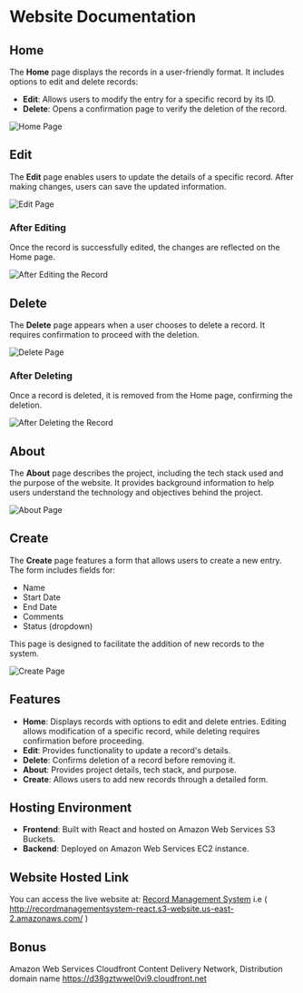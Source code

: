 # Website Documentation

## Home

The **Home** page displays the records in a user-friendly format. It includes options to edit and delete records:

- **Edit**: Allows users to modify the entry for a specific record by its ID.
- **Delete**: Opens a confirmation page to verify the deletion of the record.

![Home Page](https://github.com/user-attachments/assets/2b703c58-73d6-42b8-a120-90c81ef4f065)

## Edit

The **Edit** page enables users to update the details of a specific record. After making changes, users can save the updated information.

![Edit Page](https://github.com/user-attachments/assets/2f6a1e60-7ac0-4bb0-8bfc-8511cd117c2e)

### After Editing

Once the record is successfully edited, the changes are reflected on the Home page.

![After Editing the Record](https://github.com/user-attachments/assets/7afa4479-b9c7-41e3-84fd-ba13e94b8293)

## Delete

The **Delete** page appears when a user chooses to delete a record. It requires confirmation to proceed with the deletion.

![Delete Page](https://github.com/user-attachments/assets/771ed44a-a6f2-40ce-8df2-07b102e3c56a)

### After Deleting

Once a record is deleted, it is removed from the Home page, confirming the deletion.

![After Deleting the Record](https://github.com/user-attachments/assets/4a469e66-7e83-4d75-a881-209d697a6d27)

## About

The **About** page describes the project, including the tech stack used and the purpose of the website. It provides background information to help users understand the technology and objectives behind the project.

![About Page](https://github.com/user-attachments/assets/28de7c94-c4e2-4cca-9c4e-e6c9d0064787)

## Create

The **Create** page features a form that allows users to create a new entry. The form includes fields for:

- Name
- Start Date
- End Date
- Comments
- Status (dropdown)

This page is designed to facilitate the addition of new records to the system.

![Create Page](https://github.com/user-attachments/assets/dff57f8e-71eb-4334-a69a-31f2b0976d0c)

## Features

- **Home**: Displays records with options to edit and delete entries. Editing allows modification of a specific record, while deleting requires confirmation before proceeding.
- **Edit**: Provides functionality to update a record's details.
- **Delete**: Confirms deletion of a record before removing it.
- **About**: Provides project details, tech stack, and purpose.
- **Create**: Allows users to add new records through a detailed form.

## Hosting Environment

- **Frontend**: Built with React and hosted on Amazon Web Services S3 Buckets.
- **Backend**: Deployed on Amazon Web Services EC2 instance.

## Website Hosted Link

You can access the live website at: [Record Management System](http://recordmanagementsystem-react.s3-website.us-east-2.amazonaws.com/) i.e ( http://recordmanagementsystem-react.s3-website.us-east-2.amazonaws.com/ )

## Bonus

Amazon Web Services Cloudfront Content Delivery Network, Distribution domain name https://d38gztwwel0vi9.cloudfront.net
